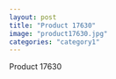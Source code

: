```yaml
---
layout: post
title: "Product 17630"
image: "product17630.jpg"
categories: "category1"
---
```

Product 17630
